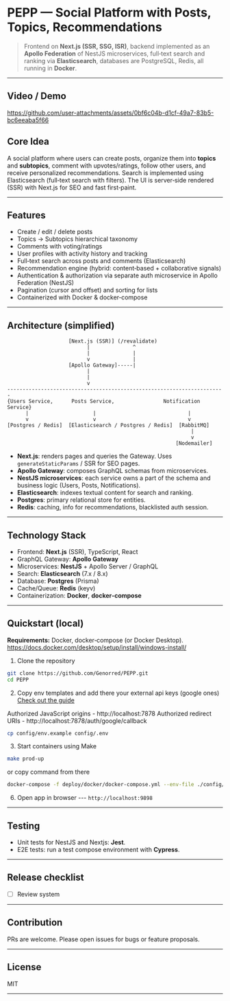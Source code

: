 # PEPP — Social Platform with Posts, Topics, Recommendations

> Frontend on **Next.js (SSR, SSG, ISR)**, backend implemented as an **Apollo Federation** of NestJS microservices, full‑text search and ranking via **Elasticsearch**, databases are PostgreSQL, Redis, all running in **Docker**.

---

## Video / Demo

https://github.com/user-attachments/assets/0bf6c04b-d1cf-49a7-83b5-bc6eeaba5f66

## Core Idea

A social platform where users can create posts, organize them into **topics** and **subtopics**, comment with upvotes/ratings, follow other users, and receive personalized recommendations. Search is implemented using Elasticsearch (full‑text search with filters). The UI is server‑side rendered (SSR) with Next.js for SEO and fast first‑paint.

---

## Features

* Create / edit / delete posts
* Topics → Subtopics hierarchical taxonomy
* Comments with voting/ratings
* User profiles with activity history and tracking
* Full‑text search across posts and comments (Elasticsearch)
* Recommendation engine (hybrid: content‑based + collaborative signals)
* Authentication & authorization via separate auth microservice in Apollo Federation (NestJS)
* Pagination (cursor and offset) and sorting for lists
* Containerized with Docker & docker‑compose

---

## Architecture (simplified)

```
                    [Next.js (SSR)] (/revalidate)
                          |              ^
                          |              |
                          v              |
                    [Apollo Gateway]-----|
                          |
                          |
                          v
-----------------------------------------------------------------------
{Users Service,      Posts Service,                Notification Service}
      |                     |                              |
      v                     v                              v
[Postgres / Redis]  [Elasticsearch / Postgres / Redis]  [RabbitMQ]
                                                            |
                                                            v
                                                       [Nodemailer]
```

* **Next.js**: renders pages and queries the Gateway. Uses `generateStaticParams` / SSR for SEO pages.
* **Apollo Gateway**: composes GraphQL schemas from microservices.
* **NestJS microservices**: each service owns a part of the schema and business logic (Users, Posts, Notifications).
* **Elasticsearch**: indexes textual content for search and ranking.
* **Postgres**: primary relational store for entities.
* **Redis**: caching, info for recommendations, blacklisted auth session.

---

## Technology Stack

* Frontend: **Next.js** (SSR), TypeScript, React
* GraphQL Gateway: **Apollo Gateway**
* Microservices: **NestJS** + Apollo Server / GraphQL
* Search: **Elasticsearch** (7.x / 8.x)
* Database: **Postgres** (Prisma)
* Cache/Queue: **Redis** (keyv)
* Containerization: **Docker**, **docker‑compose**

---

## Quickstart (local)

**Requirements:** Docker, docker‑compose (or Docker Desktop).
https://docs.docker.com/desktop/setup/install/windows-install/

1. Clone the repository

```bash
git clone https://github.com/Genorred/PEPP.git
cd PEPP
```

2. Copy env templates and add there your external api keys
(google ones) [Check out the guide](https://dev.to/pikkue/create-google-login-credentials-for-your-web-application-3dc2)

Authorized JavaScript origins - http://localhost:7878
Authorized redirect URIs - http://localhost:7878/auth/google/callback

```bash
cp config/env.example config/.env
```

3. Start containers using Make 

```bash
make prod-up
```
  or copy command from there
```bash
docker-compose -f deploy/docker/docker-compose.yml --env-file ./config/.env up --build
```
6. Open app in browser  --- `http://localhost:9898`

---

## Testing

* Unit tests for NestJS and Nextjs: **Jest**.
* E2E tests: run a test compose environment with **Cypress**.

---

## Release checklist

* [ ] Review system

---

## Contribution

PRs are welcome. Please open issues for bugs or feature proposals.

---

## License

MIT

---

